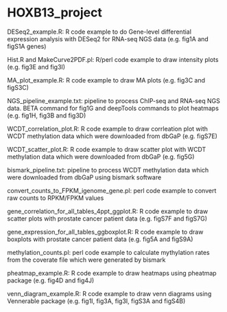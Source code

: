 # HOXB13_project
DESeq2_example.R:   R code example to do Gene-level differential expression analysis with DESeq2 for RNA-seq NGS data (e.g. fig1A and figS1A genes)

Hist.R and MakeCurve2PDF.pl:  R/perl code example to draw intensity plots (e.g. fig3E and fig3I)

MA_plot_example.R:  R code example to draw MA plots (e.g. fig3C and figS3C)

NGS_pipeline_example.txt:   pipeline to process ChIP-seq and RNA-seq NGS data. BETA command for fig1G and deepTools commands to plot heatmaps (e.g. fig1H, fig3B and fig3D)

WCDT_correlation_plot.R:  R code example to draw corrleation plot with WCDT methylation data which were downloaded from dbGaP (e.g. figS7E)

WCDT_scatter_plot.R:  R code example to draw scatter plot with WCDT methylation data which were downloaded from dbGaP (e.g. fig5G)

bismark_pipeline.txt:   pipeline to process WCDT methylation data which were downloaded from dbGaP using bismark software

convert_counts_to_FPKM_igenome_gene.pl: perl code example to convert raw counts to RPKM/FPKM values

gene_correlation_for_all_tables_4ppt_ggplot.R:  R code example to draw scatter plots with prostate cancer patient data (e.g. figS7F and figS7G)

gene_expression_for_all_tables_ggboxplot.R:   R code example to draw boxplots with prostate cancer patient data (e.g. fig5A and figS9A)

methylation_counts.pl:  perl code example to calculate mythylation rates from the coverate file which were generated by bismark

pheatmap_example.R:   R code example to draw heatmaps using pheatmap package (e.g. fig4D and fig4J)

venn_diagram_example.R:   R code example to draw venn diagrams using Vennerable package (e.g. fig1I, fig3A, fig3I, figS3A and figS4B)
